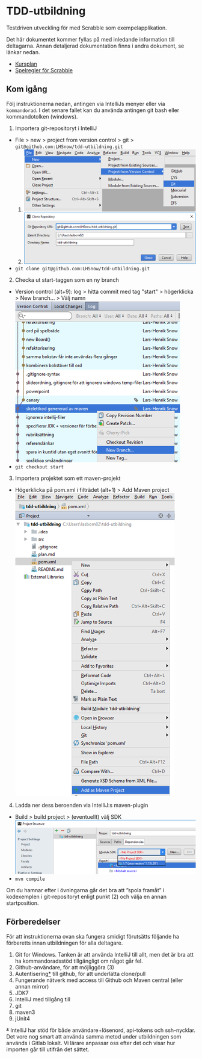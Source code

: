 # TDD-utbildning

Testdriven utveckling för med Scrabble som exempelapplikation.

Det här dokumentet kommer fyllas på med inledande information till deltagarna. Annan detaljerad dokumentation finns i andra dokument, se länkar nedan.

- [Kursplan](plan.md)
- [Spelregler för Scrabble](http://scrabble.hasbro.com/en-us/rules)

## Kom igång

Följ instruktionerna nedan, antingen via IntelliJs menyer eller via ``kommandorad``. I det senare fallet kan du använda antingen git bash eller kommandotolken (windows).

1. Importera git-repositoryt i IntelliJ   
  - File > new > project from version control > git > ``git@github.com:LHSnow/tdd-utbildning.git``
    1. ![project from version control](docs/newProject.png)
    2. ![clone repository](docs/cloneRepo.png)
  - ``git clone git@github.com:LHSnow/tdd-utbildning.git``
2. Checka ut start-taggen som en ny branch  
  - Version control (alt+9): log > hitta commit med tag "start" > högerklicka > New branch... > Välj namn
  ![checkout branch](docs/newBranch.png)
  - ``git checkout start``
3. Importera projektet som ett maven-projekt  
  - Högerklicka på pom.xml i filträdet (alt+1) > Add Maven project
  ![maven project](docs/mavenProject.png)
4. Ladda ner dess beroenden via IntelliJ:s maven-plugin
  - Build > build project > (eventuellt) välj SDK
  ![module sdk](docs/moduleSdk.png)
  - ``mvn compile``

Om du hamnar efter i övningarna går det bra att ”spola framåt” i kodexemplen i git-repositoryt enligt punkt (2) och välja en annan startposition.

## Förberedelser

För att instruktionerna ovan ska fungera smidigt förutsätts följande ha förberetts innan utbildningen för alla deltagare.

1.	Git for Windows. Tanken är att använda IntelliJ till allt, men det är bra att ha kommandoradsstöd tillgängligt om något går fel.
2.	Github-användare, för att möjliggöra (3)
3.	Autentisering[*](#auth) till github, för att underlätta clone/pull
4.  Fungerande nätverk med access till Github och Maven central (eller annan mirror)
5.  JDK7
6.	IntelliJ med tillgång till
  1. git
  2. maven3
  4. jUnit4

<s id="auth">\*</s> IntelliJ har stöd för både användare+lösenord, api-tokens och ssh-nycklar. Det vore nog smart att använda samma metod under utbildningen som används i Gitlab lokalt. Vi lärare anpassar oss efter det och visar hur importen går till utifrån det sättet.
